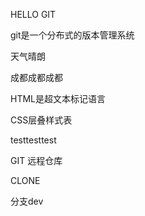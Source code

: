 HELLO   GIT

git是一个分布式的版本管理系统

天气晴朗

成都成都成都

HTML是超文本标记语言

CSS层叠样式表

testtesttest

GIT 远程仓库

CLONE

分支dev